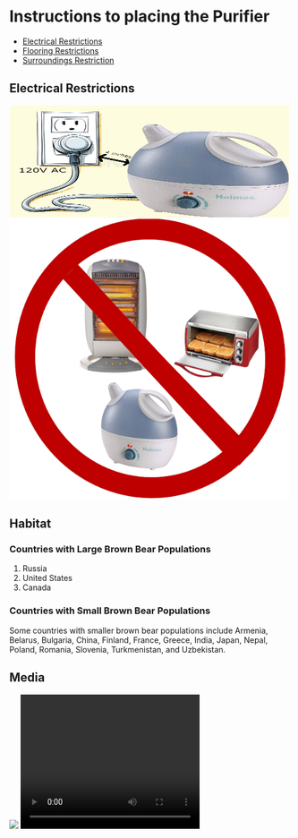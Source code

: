<!DOCTYPE html>
<html>
<meta name="viewport" content="width=device-width, initial-scale=1.0">
 
<body>
  <h1>Instructions to placing the Purifier</h1>
  <ul>
    <li><a href="#introduction">Electrical Restrictions</a></li>
    <li><a href="#habitat">Flooring Restrictions</a></li>
    <li><a href="#media">Surroundings Restriction</a></li>
    </ul>
  <div id="introduction">
    <h2>Electrical Restrictions</h2>
    <img src="images/Picture1.jpg" style="width:500px;height:200px"/><img src="/images/Picture2.jpg" style="width:500px;height: 500px"/>

  </div>
  <div id="habitat">
    <h2>Habitat</h2>
    <h3>Countries with Large Brown Bear Populations</h3>
    <ol>
      <li>Russia</li>
      <li>United States</li>
      <li>Canada</li>
    </ol>
    <h3>Countries with Small Brown Bear Populations</h3>
    <p>Some countries with smaller brown bear populations include Armenia, Belarus, Bulgaria, China, Finland, France, Greece, India, Japan, Nepal, Poland, Romania, Slovenia, Turkmenistan, and Uzbekistan.</p>
  </div>
  <div id="media">
    <h2>Media</h2>
    <a href="https://en.wikipedia.org/wiki/Brown_bear" target="_blank"><img src="https://s3.amazonaws.com/codecademy-content/courses/web-101/web101-image_brownbear.jpg"/></a>
    <video src="https://s3.amazonaws.com/codecademy-content/courses/freelance-1/unit-1/lesson-2/htmlcss1-vid_brown-bear.mp4" height="240" width="320" controls>Video not supported</video>
  </div>
</body>

</html>